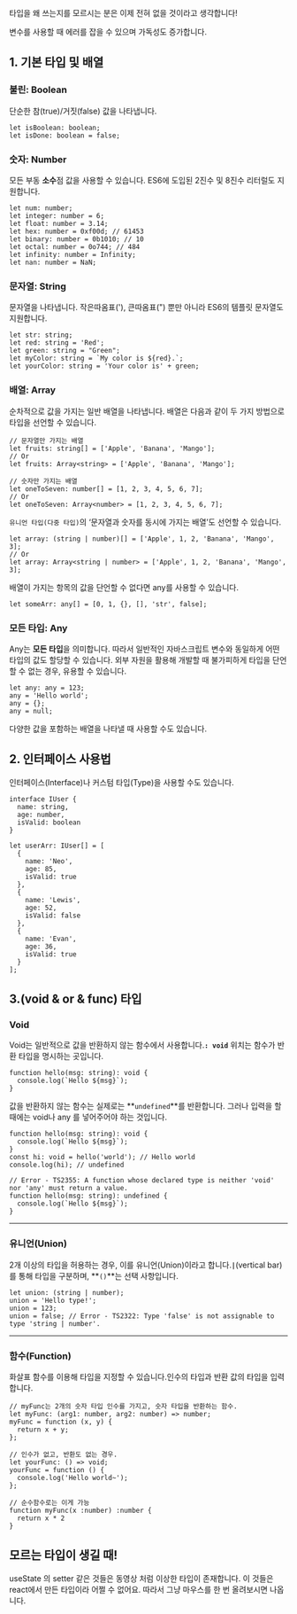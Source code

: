 타입을 왜 쓰는지를 모르시는 분은 이제 전혀 없을 것이라고 생각합니다!

변수를 사용할 때 에러를 잡을 수 있으며 가독성도 증가합니다.

## 1. 기본 타입 및 배열

### 불린: Boolean

단순한 참(true)/거짓(false) 값을 나타냅니다.

```tsx
let isBoolean: boolean;
let isDone: boolean = false;
```

### 숫자: Number

모든 부동 **소수**점 값을 사용할 수 있습니다.
ES6에 도입된 2진수 및 8진수 리터럴도 지원합니다.

```tsx
let num: number;
let integer: number = 6;
let float: number = 3.14;
let hex: number = 0xf00d; // 61453
let binary: number = 0b1010; // 10
let octal: number = 0o744; // 484
let infinity: number = Infinity;
let nan: number = NaN;
```

### 문자열: String

문자열을 나타냅니다.
작은따옴표('), 큰따옴표(") 뿐만 아니라 ES6의 템플릿 문자열도 지원합니다.

```tsx
let str: string;
let red: string = 'Red';
let green: string = "Green";
let myColor: string = `My color is ${red}.`;
let yourColor: string = 'Your color is' + green;
```

### 배열: Array

순차적으로 값을 가지는 일반 배열을 나타냅니다.
배열은 다음과 같이 두 가지 방법으로 타입을 선언할 수 있습니다.

```tsx
// 문자열만 가지는 배열
let fruits: string[] = ['Apple', 'Banana', 'Mango'];
// Or
let fruits: Array<string> = ['Apple', 'Banana', 'Mango'];

// 숫자만 가지는 배열
let oneToSeven: number[] = [1, 2, 3, 4, 5, 6, 7];
// Or
let oneToSeven: Array<number> = [1, 2, 3, 4, 5, 6, 7];
```

`유니언 타입(다중 타입)`의 ‘문자열과 숫자를 동시에 가지는 배열’도 선언할 수 있습니다.

```tsx
let array: (string | number)[] = ['Apple', 1, 2, 'Banana', 'Mango', 3];
// Or
let array: Array<string | number> = ['Apple', 1, 2, 'Banana', 'Mango', 3];
```

배열이 가지는 항목의 값을 단언할 수 없다면 any를 사용할 수 있습니다.

```tsx
let someArr: any[] = [0, 1, {}, [], 'str', false];
```

### **모든 타입: Any**

Any는 **모든 타입**을 의미합니다. 따라서 일반적인 자바스크립트 변수와 동일하게 어떤 타입의 값도 할당할 수 있습니다. 외부 자원을 활용해 개발할 때 불가피하게 타입을 단언할 수 없는 경우, 유용할 수 있습니다.

```tsx
let any: any = 123;
any = 'Hello world';
any = {};
any = null;
```

다양한 값을 포함하는 배열을 나타낼 때 사용할 수도 있습니다.

## 2. 인터페이스 사용법

인터페이스(Interface)나 커스텀 타입(Type)을 사용할 수도 있습니다.

```tsx
interface IUser {
  name: string,
  age: number,
  isValid: boolean
}

let userArr: IUser[] = [
  {
    name: 'Neo',
    age: 85,
    isValid: true
  },
  {
    name: 'Lewis',
    age: 52,
    isValid: false
  },
  {
    name: 'Evan',
    age: 36,
    isValid: true
  }
];
```

## 3.(void & or & func) 타입

### **Void**

Void는 일반적으로 값을 반환하지 않는 함수에서 사용합니다.**`: void`** 위치는 함수가 반환 타입을 명시하는 곳입니다.

```tsx
function hello(msg: string): void {
  console.log(`Hello ${msg}`);
}
```

값을 반환하지 않는 함수는 실제로는 **`undefined`**를 반환합니다. 그러나 입력을 할 때에는 void나 any 를 넣어주어야 하는 것입니다.

```tsx
function hello(msg: string): void {
  console.log(`Hello ${msg}`);
}
const hi: void = hello('world'); // Hello world
console.log(hi); // undefined
```

```tsx
// Error - TS2355: A function whose declared type is neither 'void' nor 'any' must return a value.
function hello(msg: string): undefined {
  console.log(`Hello ${msg}`);
}
```

---

### **유니언(Union)**

2개 이상의 타입을 허용하는 경우, 이를 유니언(Union)이라고 합니다.**`|`**(vertical bar)를 통해 타입을 구분하며, **`()`**는 선택 사항입니다.

```tsx
let union: (string | number);
union = 'Hello type!';
union = 123;
union = false; // Error - TS2322: Type 'false' is not assignable to type 'string | number'.
```

---

### **함수(Function)**

화살표 함수를 이용해 타입을 지정할 수 있습니다.인수의 타입과 반환 값의 타입을 입력합니다.

```tsx
// myFunc는 2개의 숫자 타입 인수를 가지고, 숫자 타입을 반환하는 함수.
let myFunc: (arg1: number, arg2: number) => number;
myFunc = function (x, y) {
  return x + y;
};

// 인수가 없고, 반환도 없는 경우.
let yourFunc: () => void;
yourFunc = function () {
  console.log('Hello world~');
};

// 순수함수로는 이게 가능
function myFunc(x :number) :number { 
  return x * 2 
}
```

## 모르는 타입이 생길 때!

useState 의 setter 같은 것들은 동영상 처럼 이상한 타입이 존재합니다. 이 것들은 react에서 만든 타입이라 어쩔 수 없어요. 따라서 그냥 마우스를 한 번 올려보시면 나옵니다.
